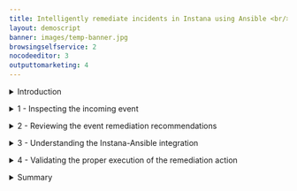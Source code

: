 ```yaml
---
title: Intelligently remediate incidents in Instana using Ansible <br/>300-level live demo
layout: demoscript
banner: images/temp-banner.jpg
browsingselfservice: 2
nocodeeditor: 3
outputtomarketing: 4
---
```


<span id="top"></span>

<details markdown="1">

<summary>Introduction</summary>

In this demo, we'll see how we can go beyond just observing or analyzing an incoming event in Instana and automatically remediate the issue using Ansible. Our application is called GenZ Mobile Banking, and the SRE is being alerted on the sudden CPU congestion of one of our mission-critical banking services.

Let’s get started.


<br/>

</details>

<p/>

<details markdown="1">

<summary>1 - Inspecting the incoming event</summary>

<br/>

| **1.1** | **Examine the event details** |
| :--- | :--- |
| **Narration** | We've just received a notification about a performance problem on the GenZ mobile banking application. The SRE proceeds to examine the new incoming event. In Instana this is reported as an issue. An issue represents an event that gets created if an application, service, or any part of it gets unhealthy. Let’s examine the issues that are detected by Instana. |
| **Action** &nbsp; 1.1.1 | Click the **Events** icon (1). Click **Issues** (2). <br/> <img src="images/1-1-1.png" width="800" /> |
| **Action** &nbsp; 1.1.2 | Filter for '**BXF**' in the search bar. <br/> <img src="images/1-1-2.png" width="800" /> |
| **Narration** | Each Instana issue contains the severity with start and end times. The metric charts graph metric values relevant to the problem. Let’s search for the performance event pertaining to the GenZ performance issue. Notice that the issue is still active and needs to be resolved to address the current end-user experience problems. |

**[Go to top](#place1)**

<br/><br/>

</details>

<p/>

<details markdown="1">

<summary>2 - Reviewing the event remediation recommendations</summary>

<br/>

| **2.1** | **Review Instana's remediation recommendations** |
| :--- | :--- |
| **Narration** | The 'Recommended Actions' tab lists an AI-derived list of recommendations, sorted by a confidence score. You can associate any or all of these recommendations to this event by clicking the Associate Action icon in each recommendation action row. The confidence score is derived based on several factors, such as the action definitions, tags, and the meta data from the event. The confidence score attempts to approximate the likelihood of the action resolving this event. We will next select a remediation to resolve the current active event. |
| **Action** &nbsp; 2.1.1 | Select the **Recommended Actions** tab. <br/> <img src="images/2-1-1.png" width="800" /> |

<br/>

| **2.2** | **Choose a remediation to execute** |
| :--- | :--- |
| **Narration** | The 'Associated Actions' section is new and provided by the Automation Framework. When an event is raised, the pre-configured potential remediations also are attached and available in-context to accelerate the MMTF – mean time to fix. You have the option to add additional actions or remove actions if they are no longer relevant to the event. These actions will then be persisted with this event. Any future occurrence of this event will then carry these newly configured remediations. |
| **Action** &nbsp; 2.2.1 | Click **Associated Actions** (1). Select **list-cpu-processes-2** (2). Click **Run** (3). <br/> <img src="images/2-2-1.png" width="800" /> |
| **Narration** | Before the action is executed, we need to specify the hosts and Instana agents on which this action should be executed. |
| **Action** &nbsp; 2.2.2 | Set the values shown below for the **Hosts Limit** (1) and **Target Agent** (2) fields. Click **Run action** (3). <br/> <img src="images/2-2-2.png" width="800" /> |

**[Go to top](#place1)**

<br/><br/>

</details>

<p/>

<details markdown="1">

<summary>3 - Understanding the Instana-Ansible integration</summary>

<br/>

| **3.1** | **Use the Instana Action Framework** |
| :--- | :--- |
| **Narration** | The Instana Action Framework integrates with the Ansible automation platform. You can use this framework to create and manage user-defined automation actions or leverage any automations already defined in Ansible to automatically remediate incoming events. |
| **Action** &nbsp; 3.1.1 | Click the **Automation** icon. <br/> <img src="images/3-1-1.png" width="600" /> |
| **Narration** | The Action Catalog is a key component of the Action Framework. It serves as a repository of all the known remediations, which are also known as actions. You can use the Action Catalog to create new actions or view existing remediations from external automation providers, such as Ansible. |
| **Action** &nbsp; 3.1.2 | Click the **Action Catalog** tab. <br/> <img src="images/3-1-2.png" width="800" /> |
| **Narration** | Notice the Action Framework supports three types of actions – a 'Documentation Link' action, a 'Script' action and an 'HTTP' action. <br/><br/> Let’s understand what each of these mean: <br/><br/> • 'Documentation Link' action: provides access to the relevant documentation to diagnose or remediate a known issue directly from the event context <br/> • 'Script' action: an automation script that can run on your agent using a Script Action Sensor that is part of the automation framework <br/> • 'HTTP' action: specifies HTTP calls to invoke webhooks or other REST APIs on your agent by using the HTTP action sensor. <br/><br/> In this demo, we import the pre-defined Ansible playbooks from Ansible Automation Controller using the Ansible Action Sensor configured on the Instana agent. <br/><br/> The ingested playbooks are categorized in the Instana Action Catalog as Ansible actions to denote that they actually exist in Red Hat Ansible Automation Platform (RHAAP). Let’s examine a sample remediation. |
| **Action** &nbsp; 3.1.3 | Point out the **Ansible** action (1). Delete **active-stress-test** (2). <br/> <img src="images/3-1-3.png" width="800" /> |

<br/>

| **3.2** | **View the available Ansible playbooks** |
| :--- | :--- |
| **Narration** | Automation Controller is the command-and-control center for RHAAP. It serves as a central location to configure and manage how automation runs across your enterprise infrastructure using job templates. |
| **Action** &nbsp; 3.2.1 | On the RHAAP console, click **Resources** (1) and then **Templates** (2). <br/> <img src="images/3-2-1.png" width="800" /> |

**[Go to top](#place1)**

<br/><br/>

</details>

<p/>

<details markdown="1">

<summary>4 - Validating the proper execution of the remediation action</summary>

<br/>

| **4.1** | **Check the execution status of the remediation flow** |
| :--- | :--- |
| **Action** &nbsp; 4.1.1 | Click **Action History page**. <br/> <img src="images/4-1-1.png" width="400" /> |
| **Action** &nbsp; 4.1.2 | Click **View Log**. <br/> <img src="images/4-1-2.png" width="600" /> |
| **Narration** | Each action has at least two log entries – the 'Start' and 'Stop' entries. The log output displays the steps of the script execution to help track the execution progress of the remediation. |
| **Action** &nbsp; 4.1.3 | Click the **End running action** log entry (1). Check for **success** (2). <br/> <img src="images/4-1-3.png" width="600" /> |

<br/>

| **4.2** | **Monitor the status of the Ansible playbook execution** |
| :--- | :--- |
| **Narration** | This step is optional. The SRE does not really need to go to Ansible at all. He can stay within Instana to perform all the remediation work. However, if there are failures it helps to understand the state of Ansible and ensure that the connectivity between Instana and Ansible is properly synchronized. |
| **Action** &nbsp; 4.2.1 | On the Ansible console tab, click **Dashboard** (1) and then **Jobs** (2). Look for **list-cpu-processes** (3). <br/> <img src="images/4-2-1.png" width="800" /> <br/> <img src="images/4-2-2.png" width="800" /> |

**[Go to top](#place1)**

<br/><br/>

</details>

<p/>

<details markdown="1">

<summary>Summary</summary>

In this demo, we showed how the new Automation Framework elevates Instana beyond just an observability tool that does rapid root cause analysis, to also include incident resolution. The Instana-Ansible integration enables IT ops teams to automatically execute remedial actions in a timely manner, directly from within Instana without having to hop across other automation tools. This accelerates the time to fix an incident and drastically reduces downtime.

**[Go to top](#place1)**

<br/><br/>

</details>